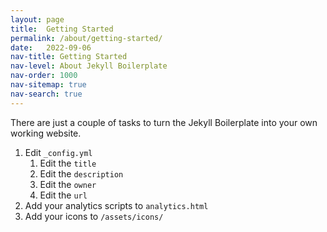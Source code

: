 ```yaml
---
layout: page
title:  Getting Started
permalink: /about/getting-started/
date:   2022-09-06
nav-title: Getting Started
nav-level: About Jekyll Boilerplate
nav-order: 1000
nav-sitemap: true
nav-search: true
---
```


There are just a couple of tasks to turn the Jekyll Boilerplate into your own working website.

1. Edit `_config.yml`
   1. Edit the `title`
   2. Edit the `description`
   3. Edit the `owner`
   4. Edit the `url`
2. Add your analytics scripts to `analytics.html`
4. Add your icons to `/assets/icons/`
